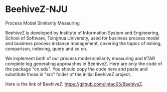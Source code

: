 # BeehiveZ-NJU
Process Model Similarity Measuring

BeehiveZ is developed by Institute of Information System and Engineering, School of Software, Tsinghua University, used for business process model and business process instance management, covering the topics of mining, comparison, indexing, query and so on.

We implement both of our process model similarity measuring and #TAR complete log generating approaches in BeehiveZ. Here are only the code of the package "cn.edu". You should copy the code here and paste and substitute those in "src" folder of the initial BeehiveZ project. 

Here is the link of BeehiveZ: https://github.com/jintao05/BeehiveZ. 
